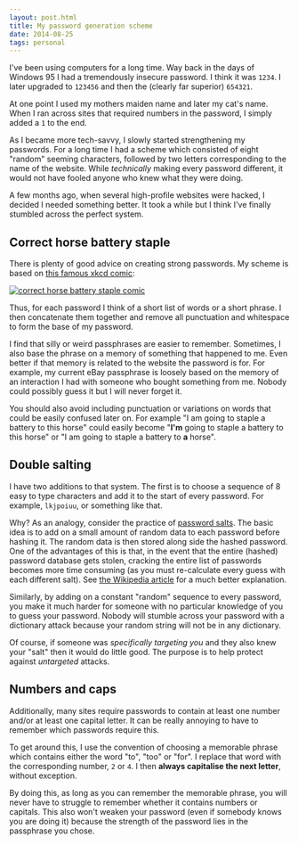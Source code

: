 ```yaml
---
layout: post.html
title: My password generation scheme
date: 2014-08-25
tags: personal
---
```


I've been using computers for a long time. Way back in the days of Windows 95 I had a tremendously insecure password. I think it was `1234`. I later upgraded to `123456` and then the (clearly far superior) `654321`. 

At one point I used my mothers maiden name and later my cat's name. When I ran across sites that required numbers in the password, I simply added a `1` to the end.

<!--more-->

As I became more tech-savvy, I slowly started strengthening my passwords. For a long time I had a scheme which consisted of eight "random" seeming characters, followed by two letters corresponding to the name of the website. While *technically* making every password different, it would not have fooled anyone who knew what they were doing. 

A few months ago, when several high-profile websites were hacked, I decided I needed something better. It took a while but I think I've finally stumbled across the perfect system. 

## Correct horse battery staple

There is plenty of good advice on creating strong passwords. My scheme is based on [this famous xkcd comic](http://xkcd.com/936/):

[![correct horse battery staple comic](http://imgs.xkcd.com/comics/password_strength.png)](http://xkcd.com/936/)

Thus, for each password I think of a short list of words or a short phrase. I then concatenate them together and remove all punctuation and whitespace to form the base of my password. 

I find that silly or weird passphrases are easier to remember. Sometimes, I also base the phrase on a memory of something that happened to me. Even better if that memory is related to the website the password is for. For example, my current eBay passphrase is loosely based on the memory of an interaction I had with someone who bought something from me. Nobody could possibly guess it but I will never forget it. 

You should also avoid including punctuation or variations on words that could be easily confused later on. For example "I am going to staple a battery to this horse" could easily become "**I'm** going to staple a battery to this horse" or "I am going to staple a battery to **a** horse".

## Double salting

I have two additions to that system. The first is to choose a sequence of 8 easy to type characters and add it to the start of every password. For example, `lkjpoiuu`, or something like that. 

Why? As an analogy, consider the practice of <a href="http://en.wikipedia.org/wiki/Salt_(cryptography)">password salts</a>. The basic idea is to add on a small amount of random data to each password before hashing it. The random data is then stored along side the hashed password. One of the advantages of this is that, in the event that the entire (hashed) password database gets stolen, cracking the entire list of passwords becomes more time consuming (as you must re-calculate every guess with each different salt). See <a href="http://en.wikipedia.org/wiki/Salt_(cryptography)#Benefits">the Wikipedia article</a> for a much better explanation. 

Similarly, by adding on a constant "random" sequence to every password, you make it much harder for someone with no particular knowledge of you to guess your password. Nobody will stumble across your password with a dictionary attack because your random string will not be in any dictionary. 

Of course, if someone was *specifically targeting you* and they also knew your "salt" then it would do little good. The purpose is to help protect against *untargeted* attacks. 

## Numbers and caps

Additionally, many sites require passwords to contain at least one number and/or at least one capital letter. It can be really annoying to have to remember which passwords require this. 

To get around this, I use the convention of choosing a memorable phrase which contains either the word "to", "too" or "for". I replace that word with the corresponding number, `2` or `4`. I then **always capitalise the next letter**, without exception. 

By doing this, as long as you can remember the memorable phrase, you will never have to struggle to remember whether it contains numbers or capitals. This also won't weaken your password (even if somebody knows you are doing it) because the strength of the password lies in the passphrase you chose. 
